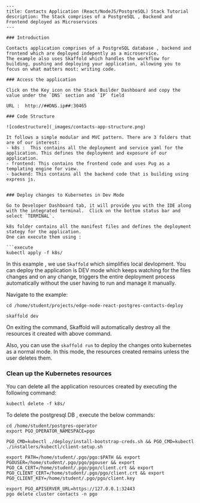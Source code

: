 ```
---
title: Contacts Application (React/NodeJS/PostgreSQL) Stack Tutorial
description: The Stack comprises of a PostgreSQL , Backend and Frontend deployed as Microservices
---

### Introduction

Contacts application comprises of a PostgreSQL database , backend and frontend which are deployed indepently as a microservice.
The example also uses Skaffold which handles the workflow for building, pushing and deploying your application, allowing you to focus on what matters most: writing code.

### Access the application

Click on the Key icon on the Stack Builder Dashboard and copy the value under the `DNS` section and `IP` field

URL :  http://##DNS.ip##:30465

### Code Structure

![codestructure](_images/contacts-app-structure.png)

It follows a simple modular and MVC pattern. There are 3 folders that are of our interest:
- k8s :  This contains all the deployment and service yaml for the application. This defines the deployment and exposure of our application.
- frontend: This contains the frontend code and uses Pug as a templating engine for view.
- backend: This contains all the backend code that is building using express js.


### Deploy changes to Kubernetes in Dev Mode

Go to Developer Dashboard tab, it will provide you with the IDE along with the integrated terminal.  Click on the bottom status bar and select `TERMINAL`. 

k8s folder contains all the manifest files and defines the deployment stategy for the application.
One can execute them using :

```execute
kubectl apply -f k8s/
```

In this example , we use `Skaffold` which simplifies local devlopment. You can deploy the application is DEV mode which keeps watching for the files changes and on any change, triggers the entire deployment process automatically without the user having to run and manage it manually.

Navigate to the example:

```execute
cd /home/student/projects/edge-node-react-postgres-contacts-deploy
```

```execute
skaffold dev
```

On exiting the command, Skaffold will automatically destroy all the resources it created with above command.


Also, you can use the `skaffold run` to deploy the changes onto kubernetes as a normal mode. In this mode, the resources created remains unless the user deletes them.

### Clean up the Kubernetes resources

You can delete all the application resources created by executing the following command:

```execute
kubectl delete -f k8s/
```

To delete the postgresql DB , execute the below commands:

```execute
cd /home/student/postgres-operator
export PGO_OPERATOR_NAMESPACE=pgo
```
```execute
PGO_CMD=kubectl ./deploy/install-bootstrap-creds.sh && PGO_CMD=kubectl ./installers/kubectl/client-setup.sh
```
```execute
export PATH=/home/student/.pgo/pgo:$PATH && export PGOUSER=/home/student/.pgo/pgo/pgouser && export PGO_CA_CERT=/home/student/.pgo/pgo/client.crt && export PGO_CLIENT_CERT=/home/student/.pgo/pgo/client.crt && export PGO_CLIENT_KEY=/home/student/.pgo/pgo/client.key
```
```execute
export PGO_APISERVER_URL=https://127.0.0.1:32443
pgo delete cluster contacts -n pgo
```
